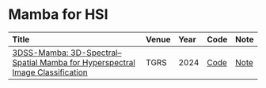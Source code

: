 # Mamba for HSI
Title|Venue|Year|Code|Note
:-|:-|:-|:-|:-
[3DSS-Mamba: 3D-Spectral–Spatial Mamba for Hyperspectral Image Classification](https://ieeexplore.ieee.org/document/10703171)|TGRS|2024|[Code](https://github.com/IIP-Team/3DSS-Mamba)|[Note](https://www.yuque.com/g/cuixidaniya/cp8b8m/mk9ypnpg5olxk9ke/collaborator/join?token=RBE0oSDN5WJPIS0s&source=doc_collaborator)
